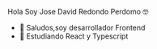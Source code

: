 Hola Soy Jose David Redondo Perdomo 🤓

- 🔭 Saludos,soy desarrollador Frontend
- 🌱 Estudiando React y Typescript

